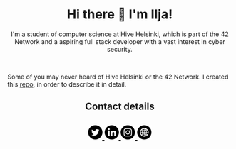 <h1 align="center">Hi there 👋 I'm Ilja!</h1>
<p align="center">I'm a student of computer science at Hive Helsinki, which is part of the 42 Network and a aspiring full stack developer with a vast interest in cyber security.</p>
<br>
<p>Some of you may never heard of Hive Helsinki or the 42 Network. I created this <a href="https://github.com/iljaSL/what_is_hive_helsinki">repo</a>, in order to describe it in detail.
</p>

<h2 align="center">Contact details</h2>
      <h2 align="center">
         <a href="https://twitter.com/Ilja_sl">
         <img src="https://github.com/iljaSL/iljaSL/blob/master/imgs/twitter.png" width="32" height="32" title="twitter"/>
         </a>
         <a href="https://www.linkedin.com/in/ilja-smelich">
         <img src="https://github.com/iljaSL/iljaSL/blob/master/imgs/linkedin.png" width="32" height="32" title="linkedin"/>
         </a>
         <a href="https://www.instagram.com/ilja_sl/">
         <img src="https://github.com/iljaSL/iljaSL/blob/master/imgs/instagram-sketched.png" width="32" height="32" title="instagram"/>
         </a>
         <a href="https://ismelich.tech">
         <img src="https://github.com/iljaSL/iljaSL/blob/master/imgs/internet.png" width="32" height="32" title="own website"/>
         </a>
</h2>
